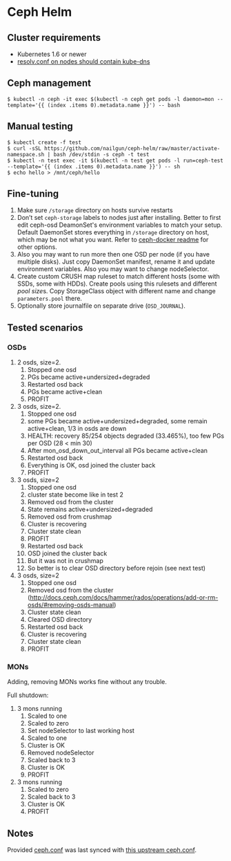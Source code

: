 # Ceph Helm

## Cluster requirements

* Kubernetes 1.6 or newer
* [resolv.conf on nodes should contain kube-dns](https://github.com/ceph/ceph-docker/tree/master/examples/kubernetes#skydns-resolution)


## Ceph management

```
$ kubectl -n ceph -it exec $(kubectl -n ceph get pods -l daemon=mon --template='{{ (index .items 0).metadata.name }}') -- bash
```


## Manual testing

```
$ kubectl create -f test
$ curl -sSL https://github.com/nailgun/ceph-helm/raw/master/activate-namespace.sh | bash /dev/stdin -s ceph -t test
$ kubectl -n test exec -it $(kubectl -n test get pods -l run=ceph-test --template='{{ (index .items 0).metadata.name }}') -- sh
$ echo hello > /mnt/ceph/hello
```


## Fine-tuning

1. Make sure `/storage` directory on hosts survive restarts
2. Don’t set `ceph-storage` labels to nodes just after installing. Better to first edit ceph-osd DeamonSet's environment variables to match your setup. Default DaemonSet stores everything in `/storage` directory on host, which may be not what you want. Refer to [ceph-docker readme](https://github.com/ceph/ceph-docker/tree/master/ceph-releases/jewel/ubuntu/14.04/daemon#deploy-an-osd) for other options.
3. Also you may want to run more then one OSD per node (if you have multiple disks). Just copy DaemonSet manifest, rename it and update environment variables. Also you may want to change nodeSelector.
4. Create custom CRUSH map ruleset to match different hosts (some with SSDs, some with HDDs). Create pools using this rulesets and different *pool size*s. Copy StorageClass object with different name and change `parameters.pool` there.
5. Optionally store journalfile on separate drive (`OSD_JOURNAL`).


## Tested scenarios

### OSDs
1. 2 osds, size=2. 
    1. Stopped one osd
    2. PGs became active+undersized+degraded
    3. Restarted osd back
    4. PGs became active+clean
    5. PROFIT
2. 3 osds, size=2.
    1. Stopped one osd
    2. some PGs became active+undersized+degraded, some remain active+clean, 1/3 in osds are down
    3. HEALTH: recovery 85/254 objects degraded (33.465%), too few PGs per OSD (28 < min 30)
    4. After mon_osd_down_out_interval all PGs became active+clean
    5. Restarted osd back
    6. Everything is OK, osd joined the cluster back
    7. PROFIT
3. 3 osds, size=2
    1. Stopped one osd
    2. cluster state become like in test 2
    3. Removed osd from the cluster
    4. State remains active+undersized+degraded
    5. Removed osd from crushmap
    6. Cluster is recovering
    7. Cluster state clean
    8. PROFIT
    9. Restarted osd back
    10. OSD joined the cluster back
    11. But it was not in crushmap
    12. So better is to clear OSD directory before rejoin (see next test)
4. 3 osds, size=2
    1. Stopped one osd
    2. Removed osd from the cluster (http://docs.ceph.com/docs/hammer/rados/operations/add-or-rm-osds/#removing-osds-manual)
    3. Cluster state clean
    4. Cleared OSD directory
    5. Restarted osd back
    6. Cluster is recovering
    7. Cluster state clean
    8. PROFIT

### MONs
Adding, removing MONs works fine without any trouble.

Full shutdown:

1. 3 mons running
    1. Scaled to one
    2. Scaled to zero
    3. Set nodeSelector to last working host
    4. Scaled to one
    5. Cluster is OK
    6. Removed nodeSelector
    7. Scaled back to 3
    8. Cluster is OK
    9. PROFIT
2. 3 mons running
    1. Scaled to zero
    2. Scaled back to 3
    3. Cluster is OK
    4. PROFIT


## Notes
Provided [ceph.conf](ceph/templates/config/configmap.yaml) was last synced with [this upstream ceph.conf](https://github.com/ceph/ceph-docker/blob/ebf36ff/examples/kubernetes/generator/templates/ceph/ceph.conf.tmpl).
